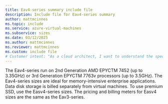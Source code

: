 ```yaml
---
title: Eav4-series summary include file
description: Include file for Eav4-series summary
author: mattmcinnes
ms.topic: include
ms.service: azure-virtual-machines
ms.subservice: sizes
ms.date: 03/12/2025
ms.author: mattmcinnes
ms.reviewer: mattmcinnes
ms.custom: include file
# Customer intent: "As a cloud architect, I want to understand the specifications and capabilities of the Eav4-series virtual machines, so that I can determine their suitability for memory-intensive enterprise applications in my infrastructure planning."
---
```

The Eav4-series run on 2nd Generation AMD EPYCTM 7452 (up to 3.35GHz) or 3rd Generation EPYCTM 7763v processors (up to 3.5GHz). The Eav4-series sizes are ideal for memory-intensive enterprise applications. Data disk storage is billed separately from virtual machines. To use premium SSD, use the Easv4-series sizes. The pricing and billing meters for Easv4 sizes are the same as the Eav3-series.
